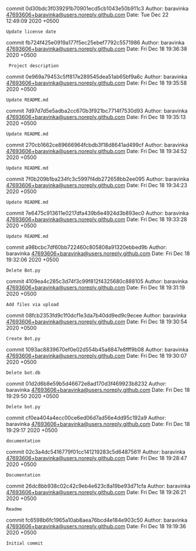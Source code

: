 commit 0d30bdc3f039291b70901ecd5cb1043e50b911c3
Author: baravinka <47693606+baravinka@users.noreply.github.com>
Date:   Tue Dec 22 12:49:09 2020 +0500

    Update license date

commit fb724f425e0919a177f5ec25ebef7792c5571986
Author: baravinka <47693606+baravinka@users.noreply.github.com>
Date:   Fri Dec 18 19:36:38 2020 +0500

     Project description

commit 0e969a79453c5ff817e289545dea51ab65bf9a6c
Author: baravinka <47693606+baravinka@users.noreply.github.com>
Date:   Fri Dec 18 19:35:58 2020 +0500

    Update README.md

commit 7d97d7d5e5adba2cc670b3f921bc7714f7530d93
Author: baravinka <47693606+baravinka@users.noreply.github.com>
Date:   Fri Dec 18 19:35:13 2020 +0500

    Update README.md

commit 270cb1662ce89666964fcbdb3f18d8641ad499cf
Author: baravinka <47693606+baravinka@users.noreply.github.com>
Date:   Fri Dec 18 19:34:52 2020 +0500

    Update README.md

commit 7f0b209b1ba234fc3c5997f4db272658bb2ee095
Author: baravinka <47693606+baravinka@users.noreply.github.com>
Date:   Fri Dec 18 19:34:23 2020 +0500

    Update README.md

commit 7e6475c913611e0217dfa439b6e4924d3b893ec0
Author: baravinka <47693606+baravinka@users.noreply.github.com>
Date:   Fri Dec 18 19:33:28 2020 +0500

    Update README.md

commit a98bcbc7df60bb722460c805808a91320ebbed9b
Author: baravinka <47693606+baravinka@users.noreply.github.com>
Date:   Fri Dec 18 19:32:06 2020 +0500

    Delete Bot.py

commit 4109ea4c285c3d74f3c99f812f4325680c888105
Author: baravinka <47693606+baravinka@users.noreply.github.com>
Date:   Fri Dec 18 19:31:19 2020 +0500

    Add files via upload

commit 08fcb2353fd9c1f0dcf1e3da7b40dd9ed9c9ecee
Author: baravinka <47693606+baravinka@users.noreply.github.com>
Date:   Fri Dec 18 19:30:54 2020 +0500

    Create Bot.py

commit 1093ac8839670ef0e02d554b45a8847e8fff9b08
Author: baravinka <47693606+baravinka@users.noreply.github.com>
Date:   Fri Dec 18 19:30:07 2020 +0500

    Delete bot.db

commit 01d2d6b8e59b5d46672e8ad170d3f469923b8232
Author: baravinka <47693606+baravinka@users.noreply.github.com>
Date:   Fri Dec 18 19:29:50 2020 +0500

    Delete bot.py

commit cf0ea404a4ecc00ce6ed06d7ad56e4dd95c192a9
Author: baravinka <47693606+baravinka@users.noreply.github.com>
Date:   Fri Dec 18 19:29:17 2020 +0500

    documentation

commit 02c3a4dc5416779f01cc141219283c5d6487561f
Author: baravinka <47693606+baravinka@users.noreply.github.com>
Date:   Fri Dec 18 19:28:47 2020 +0500

    Documentation

commit 26dc8bb938c02c42c9eb4e623c8a19be93d71cfa
Author: baravinka <47693606+baravinka@users.noreply.github.com>
Date:   Fri Dec 18 19:26:21 2020 +0500

    Readme

commit fc6598b6fc1965a10ab8aea76bcd4e184e903c50
Author: baravinka <47693606+baravinka@users.noreply.github.com>
Date:   Fri Dec 18 19:19:36 2020 +0500

    Initial commit
